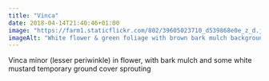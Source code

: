 ```yaml
---
title: "Vinca"
date: 2018-04-14T21:40:46+01:00
image: "https://farm1.staticflickr.com/802/39605023710_d539868e0e_z_d.jpg"
imageAlt: "White flower & green foliage with brown bark mulch background"
---
```


Vinca minor (lesser periwinkle) in flower, with bark mulch and some white mustard temporary ground cover sprouting
